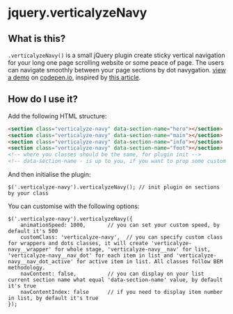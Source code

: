 jquery.verticalyzeNavy
==============

What is this?
-------------
`.verticalyzeNavy()` is a small jQuery plugin create sticky vertical navigation for your long one page scrolling website or some peace of page. The users can navigate smoothly between your page sections by dot navygation. [view a demo][1] on [codepen.io][1], inspired by [this article][2].

[1]: https://codepen.io/tsurule/pen/aGdBzb
[2]: https://codyhouse.co/gem/vertical-fixed-navigation


How do I use it?
----------------

Add the following HTML structure:
```html
<section class="verticalyze-navy" data-section-name="hero"></section>
<section class="verticalyze-navy" data-section-name="main"></section>
<section class="verticalyze-navy" data-section-name="info"></section>
<section class="verticalyze-navy" data-section-name="foot"></section>
<!-- where you classes should be the same, for plugin init -->
<!-- data-section-name - is up to you, if you want to prop some custom label -->
```
And then initialise the plugin:

	$('.verticalyze-navy').verticalyzeNavy(); // init plugin on sections by your class

You can customise with the following options:

	$('.verticalyze-navy').verticalyzeNavy({
		animationSpeed: 1000,		// you can set your custom speed, by default it's 500
		customClass: 'verticalyze-navy',  // you can specify custom class for wrappers and dots classes, it will create 'verticalyze-navy__wrapper' for whole stage, 'verticalyze-navy__nav' for list, 'verticalyze-navy__nav_dot' for each item in list and 'verticalyze-navy__nav_dot_active' for active item in list. All classes follow BEM methodology. 
		navContent: false,  		// you can display on your list current section name what equal 'data-section-name' value, by default it's true
		navContentIndex: false  	// if you need to display item number in list, by default it's true
	});
